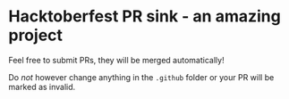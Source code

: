 # Hacktoberfest PR sink - an amazing project

Feel free to submit PRs, they will be merged automatically!

Do *not* however change anything in the `.github` folder or your PR will be marked as invalid.
